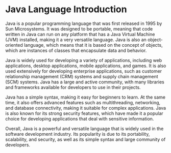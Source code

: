 # Java Language Introduction

Java is a popular programming language 
that was first released in 1995 by Sun Microsystems. 
It was designed to be portable, 
meaning that code written in Java can run 
on any platform that has a Java Virtual Machine (JVM) installed, 
making it a very versatile language. 
Java is also an object-oriented language, 
which means that it is based on the concept of objects, 
which are instances of classes that encapsulate data and behavior.

Java is widely used for developing a variety of applications, 
including web applications, desktop applications, 
mobile applications, and games. 
It is also used extensively for developing enterprise applications, 
such as customer relationship management (CRM) systems 
and supply chain management (SCM) systems. 
Java has a large and active community, 
with many libraries and frameworks available 
for developers to use in their projects.

Java has a simple syntax, making it easy for beginners to learn. 
At the same time, it also offers advanced features such as multithreading,
networking, and database connectivity, making it suitable for complex applications. 
Java is also known for its strong security features, 
which have made it a popular choice for developing applications 
that deal with sensitive information.

Overall, Java is a powerful and versatile language 
that is widely used in the software development industry. 
Its popularity is due to its portability, 
scalability, and security, 
as well as its simple syntax and large community of developers.
